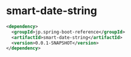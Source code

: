 # smart-date-string


```xml
<dependency>
  <groupId>jp.spring-boot-reference</groupId>
  <artifactId>smart-date-string</artifactId>
  <version>0.0.1-SNAPSHOT</version>
</dependency>
```
